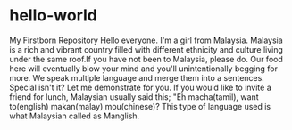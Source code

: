 # hello-world
My Firstborn Repository 
Hello everyone. I'm a girl from Malaysia.
Malaysia is a rich and vibrant country filled with different ethnicity and culture living under the same roof.If you have not been to Malaysia, please do. Our food here will eventually blow your mind and you'll unintentionally begging for more. We speak multiple language and merge them into a sentences. Special isn't it? Let me demonstrate for you. If you would like to invite a  friend for lunch, Malaysian usually said this; "Eh macha(tamil), want to(english) makan(malay) mou(chinese)? This type of language used is what Malaysian called as Manglish. 
